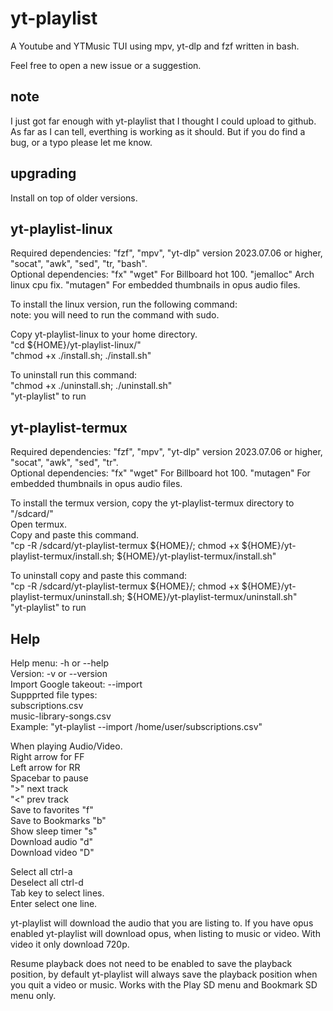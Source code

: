 # yt-playlist
A Youtube and YTMusic TUI using mpv, yt-dlp and fzf written in bash.<br>

Feel free to open a new issue or a suggestion.<br>

## note

I just got far enough with yt-playlist that I thought I could upload to github. As far as I can tell, everthing is working as it should. But if you do find a bug, or a typo please let me know.<br>

## upgrading

Install on top of older versions.<br>

## yt-playlist-linux

Required dependencies: "fzf", "mpv", "yt-dlp" version 2023.07.06 or higher, "socat", "awk", "sed", "tr, "bash".<br>
Optional dependencies: "fx" "wget" For Billboard hot 100. "jemalloc" Arch linux cpu fix. "mutagen" For embedded thumbnails in opus audio files.<br>

To install the linux version, run the following command:<br>
note: you will need to run the command with sudo.<br>

Copy yt-playlist-linux to your home directory.<br>
"cd ${HOME}/yt-playlist-linux/"<br>
"chmod +x ./install.sh; ./install.sh"<br>

To uninstall run this command:<br>
"chmod +x ./uninstall.sh; ./uninstall.sh"<br>
"yt-playlist" to run<br>

## yt-playlist-termux

Required dependencies: "fzf", "mpv", "yt-dlp" version 2023.07.06 or higher, "socat", "awk", "sed", "tr".<br>
Optional dependencies: "fx" "wget" For Billboard hot 100. "mutagen" For embedded thumbnails in opus audio files.<br>

To install the termux version, copy the yt-playlist-termux directory to "/sdcard/"<br>
Open termux.<br>
Copy and paste this command.<br>
"cp -R /sdcard/yt-playlist-termux ${HOME}/; chmod +x ${HOME}/yt-playlist-termux/install.sh; ${HOME}/yt-playlist-termux/install.sh"<br>

To uninstall copy and paste this command:<br>
"cp -R /sdcard/yt-playlist-termux ${HOME}/; chmod +x ${HOME}/yt-playlist-termux/uninstall.sh; ${HOME}/yt-playlist-termux/uninstall.sh"<br>
"yt-playlist" to run<br>

## Help

Help menu:              -h or --help<br>
Version:                -v or --version<br>
Import Google takeout:  --import<br>
Suppprted file types:<br>
subscriptions.csv<br>
music-library-songs.csv<br>
Example: "yt-playlist --import /home/user/subscriptions.csv"<br>

When playing Audio/Video.<br>
Right arrow for FF<br>
Left arrow for RR<br>
Spacebar to pause<br>
">" next track<br>
"<" prev track<br>
Save to favorites    "f"<br>
Save to Bookmarks    "b"<br>
Show sleep timer     "s"<br>
Download audio       "d"<br>
Download video       "D"<br>

Select all ctrl-a<br>
Deselect all ctrl-d<br>
Tab key to select lines.<br>
Enter select one line.<br>

yt-playlist will download the audio that you are listing to. If you have opus enabled yt-playlist will download opus, when listing to music or video. With video it only download 720p.<br>

Resume playback does not need to be enabled to save the playback position, by default yt-playlist will always save the playback position when you quit a video or music. Works with the Play SD menu and Bookmark SD menu only.<br>

